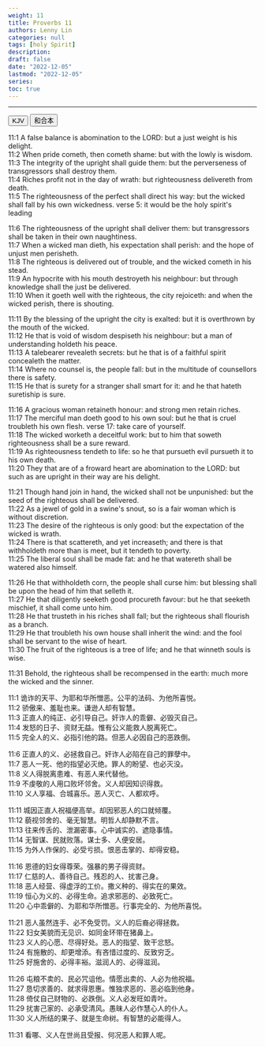 ```yaml
---
weight: 11
title: Proverbs 11
authors: Lenny Lin
categories: null
tags: [holy Spirit]
description: 
draft: false
date: "2022-12-05"
lastmod: "2022-12-05"
series:
toc: true
---
```



<!--more-->
---

<!-- Tab links -->
<div class="tab">
  <button class="tablinks active" onclick="tablabel(event, 'english')">KJV</button>
  <button class="tablinks" onclick="tablabel(event, 'chinese')">和合本</button>
  
</div>

<!-- Tab content -->
<div id="english" class="tabcontent" style="display:block">

11:1 A false balance is abomination to the LORD: but a just weight is his delight.  
11:2 When pride cometh, then cometh shame: but with the lowly is wisdom.  
11:3 The integrity of the upright shall guide them: but the perverseness of transgressors shall destroy them.  
11:4 Riches profit not in the day of wrath: but righteousness delivereth from death.  
11:5 The righteousness of the perfect shall direct his way: but the wicked shall fall by his own wickedness. <a class = "marginnote"> verse 5: it would be the holy spirit's leading</a>  

11:6 The righteousness of the upright shall deliver them: but transgressors shall be taken in their own naughtiness.  
11:7 When a wicked man dieth, his expectation shall perish: and the hope of unjust men perisheth.  
11:8 The righteous is delivered out of trouble, and the wicked cometh in his stead.  
11:9 An hypocrite with his mouth destroyeth his neighbour: but through knowledge shall the just be delivered.  
11:10 When it goeth well with the righteous, the city rejoiceth: and when the wicked perish, there is shouting.  

11:11 By the blessing of the upright the city is exalted: but it is overthrown by the mouth of the wicked.  
11:12 He that is void of wisdom despiseth his neighbour: but a man of understanding holdeth his peace.  
11:13 A talebearer revealeth secrets: but he that is of a faithful spirit concealeth the matter.  
11:14 Where no counsel is, the people fall: but in the multitude of counsellors there is safety.  
11:15 He that is surety for a stranger shall smart for it: and he that hateth suretiship is sure.  

11:16 A gracious woman retaineth honour: and strong men retain riches.  
11:17 The merciful man doeth good to his own soul: but he that is cruel troubleth his own flesh. <a class = "marginnote"> verse 17: take care of yourself.</a>  
11:18 The wicked worketh a deceitful work: but to him that soweth righteousness shall be a sure reward.  
11:19 As righteousness tendeth to life: so he that pursueth evil pursueth it to his own death.  
11:20 They that are of a froward heart are abomination to the LORD: but such as are upright in their way are his delight.  

11:21 Though hand join in hand, the wicked shall not be unpunished: but the seed of the righteous shall be delivered.  
11:22 As a jewel of gold in a swine's snout, so is a fair woman which is without discretion.  
11:23 The desire of the righteous is only good: but the expectation of the wicked is wrath.  
11:24 There is that scattereth, and yet increaseth; and there is that withholdeth more than is meet, but it tendeth to poverty.  
11:25 The liberal soul shall be made fat: and he that watereth shall be watered also himself.  

11:26 He that withholdeth corn, the people shall curse him: but blessing shall be upon the head of him that selleth it.  
11:27 He that diligently seeketh good procureth favour: but he that seeketh mischief, it shall come unto him.  
11:28 He that trusteth in his riches shall fall; but the righteous shall flourish as a branch.  
11:29 He that troubleth his own house shall inherit the wind: and the fool shall be servant to the wise of heart.  
11:30 The fruit of the righteous is a tree of life; and he that winneth souls is wise.  

11:31 Behold, the righteous shall be recompensed in the earth: much more the wicked and the sinner. 

</div>

<div id="chinese" class="tabcontent">

11:1 诡诈的天平、为耶和华所憎恶。公平的法码、为他所喜悦。  
11:2 骄傲来、羞耻也来。谦逊人却有智慧。  
11:3 正直人的纯正、必引导自己。奸诈人的乖僻、必毁灭自己。  
11:4 发怒的日子、资财无益。惟有公义能救人脱离死亡。  
11:5 完全人的义、必指引他的路。但恶人必因自己的恶跌倒。  

11:6 正直人的义、必拯救自己。奸诈人必陷在自己的罪孽中。  
11:7 恶人一死、他的指望必灭绝。罪人的盼望、也必灭没。  
11:8 义人得脱离患难、有恶人来代替他。  
11:9 不虔敬的人用口败坏邻舍。义人却因知识得救。  
11:10 义人享福、合城喜乐。恶人灭亡、人都欢呼。  

11:11 城因正直人祝福便高举。却因邪恶人的口就倾覆。  
11:12 藐视邻舍的、毫无智慧。明哲人却静默不言。  
11:13 往来传舌的、泄漏密事。心中诚实的、遮隐事情。  
11:14 无智谋、民就败落。谋士多、人便安居。  
11:15 为外人作保的、必受亏损。恨恶击掌的、却得安稳。  

11:16 恩德的妇女得尊荣。强暴的男子得资财。  
11:17 仁慈的人、善待自己。残忍的人、扰害己身。  
11:18 恶人经营、得虚浮的工价。撒义种的、得实在的果效。  
11:19 恒心为义的、必得生命。追求邪恶的、必致死亡。  
11:20 心中乖僻的、为耶和华所憎恶。行事完全的、为他所喜悦。  

11:21 恶人虽然连手、必不免受罚。义人的后裔必得拯救。  
11:22 妇女美貌而无见识、如同金环带在猪鼻上。  
11:23 义人的心愿、尽得好处。恶人的指望、致干忿怒。  
11:24 有施散的、却更增添。有吝惜过度的、反致穷乏。  
11:25 好施舍的、必得丰裕。滋润人的、必得滋润。  

11:26 屯粮不卖的、民必咒诅他。情愿出卖的、人必为他祝福。  
11:27 恳切求善的、就求得恩惠。惟独求恶的、恶必临到他身。  
11:28 倚仗自己财物的、必跌倒。义人必发旺如青叶。  
11:29 扰害己家的、必承受清风。愚昧人必作慧心人的仆人。  
11:30 义人所结的果子、就是生命树。有智慧的必能得人。  

11:31 看哪、义人在世尚且受报、何况恶人和罪人呢。  
</div>